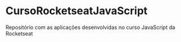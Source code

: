 # CursoRocketseatJavaScript
Repositório com as aplicações desenvolvidas no curso JavaScript da Rocketseat
